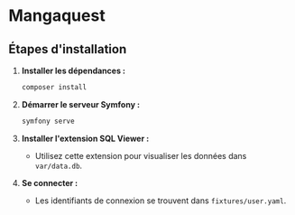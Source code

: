 # Mangaquest

## Étapes d'installation

1. **Installer les dépendances :**
    ```bash
    composer install
    ```

2. **Démarrer le serveur Symfony :**
    ```bash
    symfony serve
    ```

3. **Installer l'extension SQL Viewer :**
    - Utilisez cette extension pour visualiser les données dans `var/data.db`.

4. **Se connecter :**
    - Les identifiants de connexion se trouvent dans `fixtures/user.yaml`.